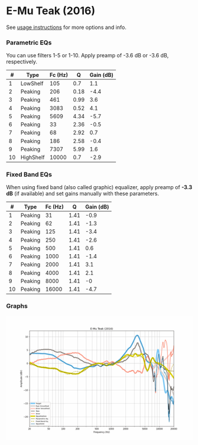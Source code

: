 # E-Mu Teak (2016)
See [usage instructions](https://github.com/jaakkopasanen/AutoEq#usage) for more options and info.

### Parametric EQs
You can use filters 1-5 or 1-10. Apply preamp of -3.6 dB or -3.6 dB, respectively.

|   # | Type      |   Fc (Hz) |    Q |   Gain (dB) |
|-----|-----------|-----------|------|-------------|
|   1 | LowShelf  |       105 | 0.7  |         1.1 |
|   2 | Peaking   |       206 | 0.18 |        -4.4 |
|   3 | Peaking   |       461 | 0.99 |         3.6 |
|   4 | Peaking   |      3083 | 0.52 |         4.1 |
|   5 | Peaking   |      5609 | 4.34 |        -5.7 |
|   6 | Peaking   |        33 | 2.36 |        -0.5 |
|   7 | Peaking   |        68 | 2.92 |         0.7 |
|   8 | Peaking   |       186 | 2.58 |        -0.4 |
|   9 | Peaking   |      7307 | 5.99 |         1.6 |
|  10 | HighShelf |     10000 | 0.7  |        -2.9 |

### Fixed Band EQs
When using fixed band (also called graphic) equalizer, apply preamp of **-3.3 dB** (if available) and set gains manually with these parameters.

|   # | Type    |   Fc (Hz) |    Q |   Gain (dB) |
|-----|---------|-----------|------|-------------|
|   1 | Peaking |        31 | 1.41 |        -0.9 |
|   2 | Peaking |        62 | 1.41 |        -1.3 |
|   3 | Peaking |       125 | 1.41 |        -3.4 |
|   4 | Peaking |       250 | 1.41 |        -2.6 |
|   5 | Peaking |       500 | 1.41 |         0.6 |
|   6 | Peaking |      1000 | 1.41 |        -1.4 |
|   7 | Peaking |      2000 | 1.41 |         3.1 |
|   8 | Peaking |      4000 | 1.41 |         2.1 |
|   9 | Peaking |      8000 | 1.41 |        -0   |
|  10 | Peaking |     16000 | 1.41 |        -4.7 |

### Graphs
![](./E-Mu%20Teak%20(2016).png)
